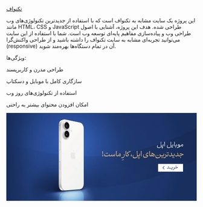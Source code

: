 [تکنواف]( https://saragolmohammadi.github.io/foroshgah-lavazm-janbi22/)

این پروژه یک سایت مشابه به تکنواف است که با استفاده از جدیدترین تکنولوژی‌های وب مانند HTML، CSS و JavaScript طراحی شده. هدف این پروژه، آشنایی با اصول طراحی وب و پیاده‌سازی مفاهیم پایه‌ای توسعه وب است. شما با استفاده از این سایت می‌توانید تجربه‌ای مشابه به سایت تکنواف را داشته باشید و از طراحی واکنش‌گرا (responsive) آن در تمام دستگاه‌ها بهره‌مند شوید.

ویژگی‌ها:

طراحی مدرن و کاربرپسند 

سازگاری کامل با موبایل و دسکتاپ

استفاده از تکنولوژی‌های روز وب

امکان افزودن محتوای بیشتر به راحتی



![پیش‌نمایش وبسایت](img/banner_CenterTripletBanners_1g364x_da51b3ad-ef38-4163-bbd8-b4bb7999508e.webp)
